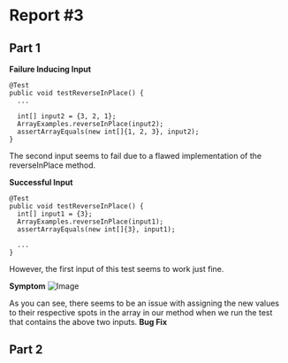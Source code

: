 # Report #3
## Part 1
**Failure Inducing Input**
```
@Test 
public void testReverseInPlace() {
  ...

  int[] input2 = {3, 2, 1};
  ArrayExamples.reverseInPlace(input2);
  assertArrayEquals(new int[]{1, 2, 3}, input2);
}
```

The second input seems to fail due to a flawed implementation of the reverseInPlace method.

**Successful Input**
```
@Test 
public void testReverseInPlace() {
  int[] input1 = {3};
  ArrayExamples.reverseInPlace(input1);
  assertArrayEquals(new int[]{3}, input1);

  ...
}
```

However, the first input of this test seems to work just fine.

**Symptom**
![Image](sym.png)

As you can see, there seems to be an issue with assigning the new values to their respective spots in the array in our method when we run the test that contains the above two inputs. 
**Bug Fix**

## Part 2
